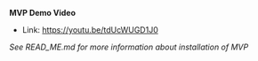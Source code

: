 **MVP Demo Video**
- Link: https://youtu.be/tdUcWUGD1J0

*See READ_ME.md for more information about installation of MVP*
